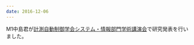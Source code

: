 ```yaml
---
date: 2016-12-06
---
```

M1中島君が<a href="http://www.sice.or.jp/org/SSI2016/index.php">計測自動制御学会システム・情報部門学術講演会</a>で研究発表を行いました。 
